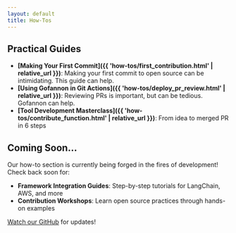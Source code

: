 ```yaml
---  
layout: default  
title: How-Tos
---  
```


## Practical Guides
- **[Making Your First Commit]({{ 'how-tos/first_contribution.html' | relative_url }})**: Making your first commit to open source can be intimidating. This guide can help.
- **[Using Gofannon in Git Actions]({{ 'how-tos/deploy_pr_review.html' | relative_url }})**: Reviewing PRs is important, but can be tedious. Gofannon can help.
- **[Tool Development Masterclass]({{ 'how-tos/contribute_function.html' | relative_url }})**: From idea to merged PR in 6 steps


## Coming Soon...

Our how-to section is currently being forged in the fires of development! Check back soon for:

- **Framework Integration Guides**: Step-by-step tutorials for LangChain, AWS, and more
- **Contribution Workshops**: Learn open source practices through hands-on examples

[Watch our GitHub](https://github.com/The-AI-Alliance/gofannon) for updates!  